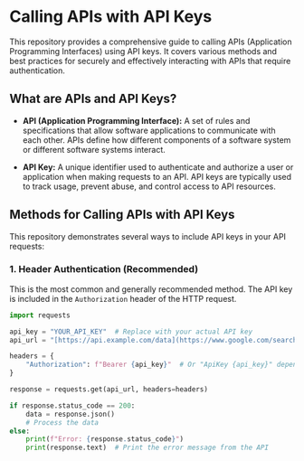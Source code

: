 # Calling APIs with API Keys

This repository provides a comprehensive guide to calling APIs (Application Programming Interfaces) using API keys.  It covers various methods and best practices for securely and effectively interacting with APIs that require authentication.

## What are APIs and API Keys?

* **API (Application Programming Interface):**  A set of rules and specifications that allow software applications to communicate with each other.  APIs define how different components of a software system or different software systems interact.

* **API Key:**  A unique identifier used to authenticate and authorize a user or application when making requests to an API.  API keys are typically used to track usage, prevent abuse, and control access to API resources.

## Methods for Calling APIs with API Keys

This repository demonstrates several ways to include API keys in your API requests:

### 1. Header Authentication (Recommended)

This is the most common and generally recommended method.  The API key is included in the `Authorization` header of the HTTP request.

```python
import requests

api_key = "YOUR_API_KEY"  # Replace with your actual API key
api_url = "[https://api.example.com/data](https://www.google.com/search?q=https://api.example.com/data)"  # Replace with the API endpoint

headers = {
    "Authorization": f"Bearer {api_key}"  # Or "ApiKey {api_key}" depending on the API
}

response = requests.get(api_url, headers=headers)

if response.status_code == 200:
    data = response.json()
    # Process the data
else:
    print(f"Error: {response.status_code}")
    print(response.text)  # Print the error message from the API
